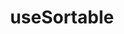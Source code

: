 ---
id: 1
layout: PostLayout

# Sidebar link
href: /integrations/useSortable
hrefText:

# Heading
title: useSortable
description: Svelte drag-and-drop utility based on Sortable.js
---